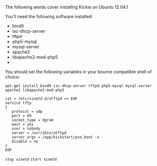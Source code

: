 The following words cover installing Kickie on Ubuntu 12.04.1

You'll need the following software installed:

* bind9
* isc-dhcp-server
* tftpd
* php5-mysql
* mysql-server
* apache2
* libapache2-mod-php5
* 

You should set the following variables in your bourne compatible shell of
choice:


    apt-get install bind9 isc-dhcp-server tftpd php5-mysql mysql-server apache2 libapache2-mod-php5

    cat > /etc/xinetd.d/atftpd << EOF
    service tftp
    {
       protocol = udp
       port = 69
       socket_type = dgram
       wait = yes
       user = nobody
       server = /usr/sbin/atftpd
       server_args = /app/kickstart/pxe_boot -s
       disable = no
    }
    EOF
`stop xinetd`
`start xinetd`


